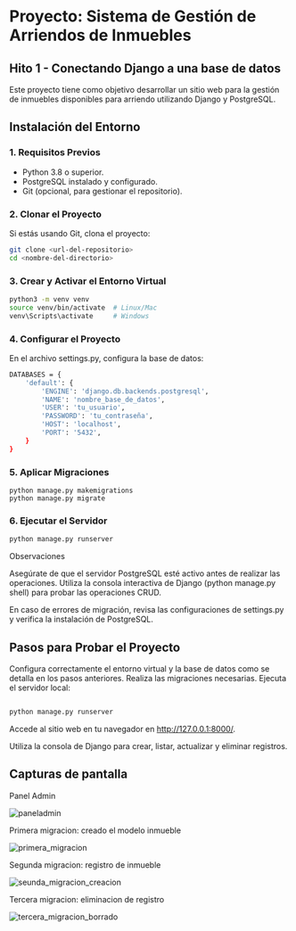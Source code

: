 # Proyecto: Sistema de Gestión de Arriendos de Inmuebles
## Hito 1 - Conectando Django a una base de datos

Este proyecto tiene como objetivo desarrollar un sitio web para la gestión de inmuebles disponibles para arriendo utilizando Django y PostgreSQL.

## **Instalación del Entorno**

### **1. Requisitos Previos**

- Python 3.8 o superior.
- PostgreSQL instalado y configurado.
- Git (opcional, para gestionar el repositorio).

### **2. Clonar el Proyecto**

Si estás usando Git, clona el proyecto:

```bash
git clone <url-del-repositorio>
cd <nombre-del-directorio>

```

### 3. Crear y Activar el Entorno Virtual

```bash
python3 -m venv venv
source venv/bin/activate  # Linux/Mac
venv\Scripts\activate     # Windows
```

### 4. Configurar el Proyecto
En el archivo settings.py, configura la base de datos:

```bash
DATABASES = {
    'default': {
        'ENGINE': 'django.db.backends.postgresql',
        'NAME': 'nombre_base_de_datos',
        'USER': 'tu_usuario',
        'PASSWORD': 'tu_contraseña',
        'HOST': 'localhost',
        'PORT': '5432',
    }
}

```

### 5. Aplicar Migraciones
   ```
   python manage.py makemigrations
   python manage.py migrate
   ```

### 6. Ejecutar el Servidor

   ```bash
   python manage.py runserver
````

Observaciones

Asegúrate de que el servidor PostgreSQL esté activo antes de realizar las operaciones.
Utiliza la consola interactiva de Django (python manage.py shell) para probar las operaciones CRUD.

En caso de errores de migración, revisa las configuraciones de settings.py y verifica la instalación de PostgreSQL.


## **Pasos para Probar el Proyecto**

Configura correctamente el entorno virtual y la base de datos como se detalla en los pasos anteriores.
Realiza las migraciones necesarias.
Ejecuta el servidor local:

```bash

python manage.py runserver

```

Accede al sitio web en tu navegador en http://127.0.0.1:8000/.

Utiliza la consola de Django para crear, listar, actualizar y eliminar registros.

## Capturas de pantalla ##
Panel Admin

![paneladmin](https://github.com/user-attachments/assets/c0168e8f-4a2e-46a2-b948-afda58e3b66f)

Primera migracion: creado el modelo inmueble

![primera_migracion](https://github.com/user-attachments/assets/135d8dd5-b40a-42c6-a2d2-2ce9c4b5f331)

Segunda migracion: registro de inmueble

![seunda_migracion_creacion](https://github.com/user-attachments/assets/e9edeacf-8766-4ce6-a88f-32c86fc71b1f)

Tercera migracion: eliminacion de registro

![tercera_migracion_borrado](https://github.com/user-attachments/assets/53f4806f-407b-4821-bbc4-76d82b9ba4a5)
